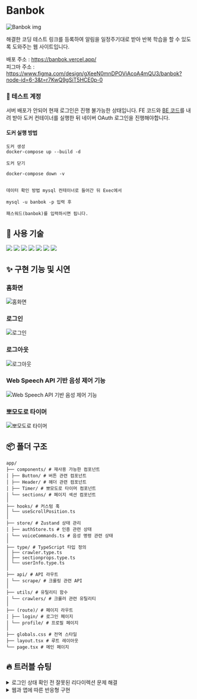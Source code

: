 # Banbok

![Banbok img](https://github.com/user-attachments/assets/8ea93104-f71b-457a-bc48-00fa5addab3b)

해결한 코딩 테스트 링크를 등록하여 알림을 일정주기대로 받아 반복 학습을 할 수 있도록 도와주는 웹 사이트입니다.

배포 주소 : https://banbok.vercel.app/  
피그마 주소 : https://www.figma.com/design/gXeeN0mnDPOViAcoA4mQU3/banbok?node-id=6-3&t=r7KwQ9gSiT5HCE0p-0

### 🔐 테스트 계정

서버 배포가 안되어 현재 로그인은 진행 불가능한 상태입니다. FE 코드와 [BE 코드](https://github.com/Banbok/BE)를 내려 받아 도커 컨테이너를 실행한 뒤 네이버 OAuth 로그인을 진행해야합니다.

#### 도커 실행 방법

```
도커 생성
docker-compose up --build -d

도커 닫기

docker-compose down -v


데이터 확인 방법 mysql 컨테이너로 들어간 뒤 Exec에서

mysql -u banbok -p 입력 후

패스워드(banbok)를 입력하시면 됩니다.
```

## 🔨 사용 기술

<img src="https://img.shields.io/badge/React-61DAFB?style=flat&logo=React&logoColor=FFFFFF"/>
<img src="https://img.shields.io/badge/TypeScript-orange?style=flat&logo=TypeScript&logoColor=FFFFFF"/>
<img src="https://img.shields.io/badge/Tailwind CSS-06B6D4?style=flat&logo=Tailwind CSS&logoColor=FFFFFF"/>
<img src="https://img.shields.io/badge/Next.js-000000?style=flat&logo=Next.js&logoColor=FFFFFF"/>
<img src="https://img.shields.io/badge/Zustand-764ABC?style=flat&logo=Zustand&logoColor=FFFFFF"/>
<img src="https://img.shields.io/badge/API-0000FF?style=flat&logo=Backendless&logoColor=FFFFFF"/>
<img src="https://img.shields.io/badge/Vercel-000000?style=flat&logo=Vercel&logoColor=FFFFFF"/>

## ✨ 구현 기능 및 시연

### 홈화면

![홈화면](https://github.com/user-attachments/assets/a7c884f3-7096-446a-8e20-7718478604ae)

### 로그인

![로그인](https://github.com/user-attachments/assets/0a2af36f-4d57-41af-860c-c041f7638c9b)

### 로그아웃

![로그아웃](https://github.com/user-attachments/assets/e38d05a1-5277-4379-811c-666699774240)

### Web Speech API 기반 음성 제어 기능

![Web Speech API 기반 음성 제어 기능](https://github.com/user-attachments/assets/70cf5ca0-204e-4d40-a232-e0c3571e00c9)

### 뽀모도로 타이머

![뽀모도로 타이머](https://github.com/user-attachments/assets/8a8316f2-2770-45f7-ac00-7ce6f083f11a)

## 📦 폴더 구조

```
app/
├── components/ # 재사용 가능한 컴포넌트
│ ├── Button/ # 버튼 관련 컴포넌트
│ ├── Header/ # 헤더 관련 컴포넌트
│ ├── Timer/ # 뽀모도로 타이머 컴포넌트
│ └── sections/ # 페이지 섹션 컴포넌트
│
├── hooks/ # 커스텀 훅
│ └── useScrollPosition.ts
│
├── store/ # Zustand 상태 관리
│ ├── authStore.ts # 인증 관련 상태
│ └── voiceCommands.ts # 음성 명령 관련 상태
│
├── type/ # TypeScript 타입 정의
│ ├── crawler.type.ts
│ ├── sectionprops.type.ts
│ └── userInfo.type.ts
│
├── api/ # API 라우트
│ └── scrape/ # 크롤링 관련 API
│
├── utils/ # 유틸리티 함수
│ └── crawlers/ # 크롤러 관련 유틸리티
│
├── (route)/ # 페이지 라우트
│ ├── login/ # 로그인 페이지
│ └── profile/ # 프로필 페이지
│
├── globals.css # 전역 스타일
├── layout.tsx # 루트 레이아웃
└── page.tsx # 메인 페이지
```

## 🔥 트러블 슈팅

<details>
 <summary> 로그인 상태 확인 전 잘못된 리다이렉션 문제 해결 </summary>

### 1. 문제 상황

로그인한 유저가 프로필 페이지로 이동했을 때, /login으로 리다이렉션되는 현상이 발생했습니다. 이는 isLoading의 초기값을 false로 설정했기 때문에, useEffect에서 fetchUser()가 실행되기 전에 로그인되지 않은 상태로 잘못 판단하여 리다이렉션이 발생한 것이 원인이었습니다.

#### 해결 방법

클라이언트 상태가 hydrate되기 전에는 아무런 판단도 하지 않도록 하기 위해, hasHydrated라는 플래그를 추가하여 클라이언트 상태가 완전히 초기화되었는지를 명확히 구분했습니다. 이로써 fetchUser()가 완료되기 전에는 렌더링이나 리다이렉션이 발생하지 않도록 안전장치를 추가했습니다.

#### 개선 효과

클라이언트 상태가 hydrate되기 전에는 판단을 보류하여 잘못된 리다이렉션을 방지할 수 있었습니다.
로그인 여부 판단이 fetchUser() 완료 이후에만 실행되도록 제어함으로써 정확한 유저 상태 반영이 가능해졌습니다.
초기 렌더링 시 플래시나 깜빡임 없이, 더 안정적인 사용자 경험을 제공할 수 있게 되었습니다.

</details>

<details>
<summary> 웹과 앱에 따른 반응형 구현 </summary>

### 2. 문제 상황

반응형 구현 과정 중에 뽀모도로 타이머의 css 디자인을 모바일 버전을 추가해서 넣어줬다. 그 과정에서 가로모드에도 해당 디자인을 추가해줬는데 width 값을 통해 css를 넣어주는 방법을 사용을 하니 데스크탑 버전에서 화면을 최소에서 최대로 늘릴 때 모바일 -> 데탑 -> 모바일 이렇게 css가 구성되는 오류가 발생하였습니다. 하지만 저는 최대 width일 때 데탑 전용 뽀모도로 타이머를 표현하고 싶었습니다.

#### 해결 방법

모바일 웹 반응형구현 중 가로모드 활성화를 했는데 width에 따라 짤리는걸 방지하기 위해 width 조건이 아닌 heigth 조건을 가로모드와 함께 사용하여 수정함

</details>
